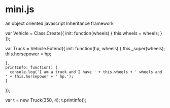 mini.js
=======

an object oriented javascript Inheritance framework

var Vehicle = Class.Create({
    init: function(wheels) {
      this.wheels = wheels;
    }
  });

  var Truck = Vehicle.Extend({
    init: function(hp, wheels) {
      this._super(wheels);
      this.horsepower = hp;

    },
    printInfo: function() {
      console.log('I am a truck and I have ' + this.wheels + ' wheels and ' + this.horsepower + ' hp.');
    }
  });
  
  var t = new Truck(350, 4);
  t.printInfo();
